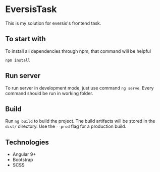 # EversisTask

This is my solution for eversis's frontend task.

## To start with

To install all dependencies through npm, that command will be helpful
```
npm install
```
## Run server

To run server in development mode, just use command `ng serve`. 
Every command should be run in working folder.

## Build

Run `ng build` to build the project. The build artifacts will be stored in the `dist/` directory. Use the `--prod` flag for a production build.

## Technologies

* Angular 9+
* Bootstrap
* SCSS

